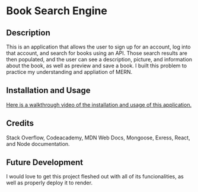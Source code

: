 # Book Search Engine

## Description

This is an application that allows the user to sign up for an account, log into that account, and search for books using an API. Those search results are then populated, and the user can see a description, picture, and information about the book, as well as preview and save a book. I built this problem to practice my understanding and appliation of MERN.

## Installation and Usage

[Here is a walkthrough video of the installation and usage of this application.](https://drive.google.com/file/d/131ZLToeuUOc8RlLxef5Ag62Ut4HlKLFT/view)

## Credits

Stack Overflow, Codeacademy, MDN Web Docs, Mongoose, Exress, React, and Node documentation.

## Future Development

I would love to get this project fleshed out with all of its funcionalities, as well as properly deploy it to render.
